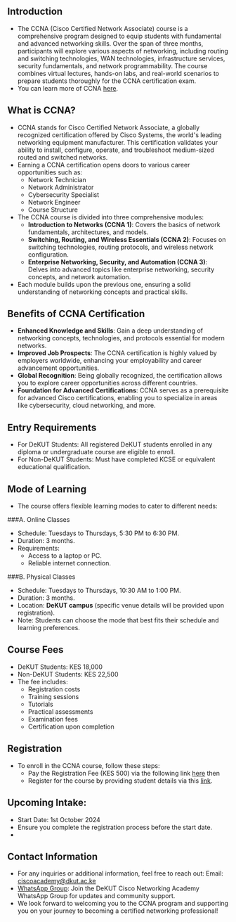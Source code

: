 ## Introduction
- The CCNA (Cisco Certified Network Associate) course is a comprehensive program designed to equip students with fundamental and advanced networking skills. Over the span of three months, participants will explore various aspects of networking, including routing and switching technologies, WAN technologies, infrastructure services, security fundamentals, and network programmability. The course combines virtual lectures, hands-on labs, and real-world scenarios to prepare students thoroughly for the CCNA certification exam.
- You can learn more of CCNA [here](https://www.cisco.com/c/en/us/training-events/training-certifications/certifications/associate/ccna.html).

## What is CCNA?
- CCNA stands for Cisco Certified Network Associate, a globally recognized certification offered by Cisco Systems, the world's leading networking equipment manufacturer. This certification validates your ability to install, configure, operate, and troubleshoot medium-sized routed and switched networks.
- Earning a CCNA certification opens doors to various career opportunities such as:
  - Network Technician
  - Network Administrator
  - Cybersecurity Specialist
  - Network Engineer
  - Course Structure
- The CCNA course is divided into three comprehensive modules:
  - <b>Introduction to Networks (CCNA 1)</b>: Covers the basics of network fundamentals, architectures, and models.
  - <b>Switching, Routing, and Wireless Essentials (CCNA 2)</b>: Focuses on switching technologies, routing protocols, and wireless network configuration.
  - <b>Enterprise Networking, Security, and Automation (CCNA 3)</b>: Delves into advanced topics like enterprise networking, security concepts, and network automation.
- Each module builds upon the previous one, ensuring a solid understanding of networking concepts and practical skills.

## Benefits of CCNA Certification
- <b>Enhanced Knowledge and Skills</b>: Gain a deep understanding of networking concepts, technologies, and protocols essential for modern networks.
- <b>Improved Job Prospects</b>: The CCNA certification is highly valued by employers worldwide, enhancing your employability and career advancement opportunities.
- <b>Global Recognition</b>: Being globally recognized, the certification allows you to explore career opportunities across different countries.
- <b>Foundation for Advanced Certifications</b>: CCNA serves as a prerequisite for advanced Cisco certifications, enabling you to specialize in areas like cybersecurity, cloud networking, and more.

## Entry Requirements
- For DeKUT Students: All registered DeKUT students enrolled in any diploma or undergraduate course are eligible to enroll.
- For Non-DeKUT Students: Must have completed KCSE or equivalent educational qualification.
  
## Mode of Learning
- The course offers flexible learning modes to cater to different needs:

###A. Online Classes
- Schedule: Tuesdays to Thursdays, 5:30 PM to 6:30 PM.
- Duration: 3 months.
- Requirements:
  - Access to a laptop or PC.
  - Reliable internet connection.
    
###B. Physical Classes 
- Schedule: Tuesdays to Thursdays, 10:30 AM to 1:00 PM.
- Duration: 3 months.
- Location: <b>DeKUT campus</b> (specific venue details will be provided upon registration).
- Note: Students can choose the mode that best fits their schedule and learning preferences.

## Course Fees
- DeKUT Students: KES 18,000
- Non-DeKUT Students: KES 22,500
- The fee includes:
  - Registration costs
  - Training sessions
  - Tutorials
  - Practical assessments
  - Examination fees
  - Certification upon completion

## Registration
- To enroll in the CCNA course, follow these steps:
   - Pay the Registration Fee (KES 500) via the following link  [here](https://dekutservices.dkut.ac.ke/Payment/ApplicationFeePayment)
     then
  - Register for the course by providing student details via this [link](https://admissions.dkut.ac.ke/courses/123).

## Upcoming Intake:
- Start Date: 1st October 2024
- Ensure you complete the registration process before the start date.
- 
## Contact Information
- For any inquiries or additional information, feel free to reach out: Email: ciscoacademy@dkut.ac.ke
- [WhatsApp Group](https://chat.whatsapp.com/EgKFnUMCXWFKs2YuWTIU2H): Join the DeKUT Cisco Networking Academy WhatsApp Group for updates and community support.
- We look forward to welcoming you to the CCNA program and supporting you on your journey to becoming a certified networking professional!
